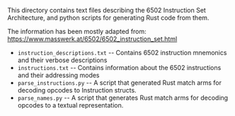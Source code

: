 This directory contains text files describing the 6502 Instruction Set Architecture, and python scripts for generating Rust code from them.

The information has been mostly adapted from: https://www.masswerk.at/6502/6502_instruction_set.html


* `instruction_descriptions.txt` -- Contains 6502 instruction mnemonics and their verbose descriptions
* `instructions.txt` -- Contains information about the 6502 instructions and their addressing modes
* `parse_instructions.py` -- A script that generated Rust match arms for decoding opcodes to Instruction structs.
* `parse_names.py` -- A script that generates Rust match arms for decoding opcodes to a textual representation.
